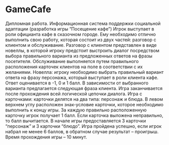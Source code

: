 # GameCafe
Дипломная работа. 
Информационная система поддержки социальной адаптации (разработка игры “Посещение кафе”)
Игрок выступает в роли официанта кафе в сказочном городе. Ему необходимо отлично выполнить свою работу, которая состоит из двух частей: разговор с клиентом и обслуживание. Разговор с клиентом представлен в виде новеллы, в которой игроку предстоит выстроить диалог посредством выбора правильного варианта из предложенных ответов на фразы посетителя. Обслуживание выполняется путем правильного расположения карточек клиентов на поле в соответствии с их желаниями. 
Новелла: игроку необходимо выбрать правильный вариант ответа на фразу персонажа, который выступает в роли клиента кафе. Ответ оценивается в -1, 0 и 1 балл. В зависимости от выбранного варианта предлагается следующая фраза клиента. Игра заканчивается после прохождения всей логической цепочки диалога.
Игра с карточками: карточки делятся на два типа: персонаж и блюда. В левом верхнем углу расположен знак-условие карточки, которое необходимо выполнить к концу игры. За каждую правильно расположенную карточку игрок получает 1 балл. Если карточка выложена неправильно, то балл вычитается. В начале игры предоставляется 3 карточки “персонаж” и 3 карточки “блюдо”. Игра пройдена успешно, если игрок набрал не менее 6 баллов, в обратном случае результат – проигрыш. Время прохождения игры – 10 минут.
